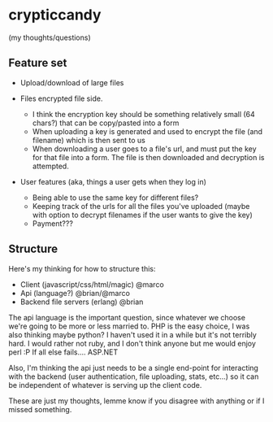 crypticcandy
============

(my thoughts/questions)

Feature set
------------
* Upload/download of large files
* Files encrypted file side.
  * I think the encryption key should be something relatively small (64 chars?) that can be copy/pasted into a form
  * When uploading a key is generated and used to encrypt the file (and filename) which is then sent to us
  * When downloading a user goes to a file's url, and must put the key for that file into a form. The file is then downloaded and decryption is attempted.

* User features (aka, things a user gets when they log in)
  * Being able to use the same key for different files?
  * Keeping track of the urls for all the files you've uploaded (maybe with option to decrypt filenames if the user wants to give the key)
  * Payment???


Structure
--------
Here's my thinking for how to structure this:

* Client (javascript/css/html/magic) @marco
* Api (language?) @brian/@marco
* Backend file servers (erlang) @brian

The api language is the important question, since whatever we choose we're going to be more or less married to. PHP is the easy choice, I was also thinking maybe python? I haven't used it in a while but it's not terribly hard. I would rather not ruby, and I don't think anyone but me would enjoy perl :P If all else fails.... ASP.NET

Also, I'm thinking the api just needs to be a single end-point for interacting with the backend (user authentication, file uploading, stats, etc...) so it can be independent of whatever is serving up the client code.



These are just my thoughts, lemme know if you disagree with anything or if I missed something.